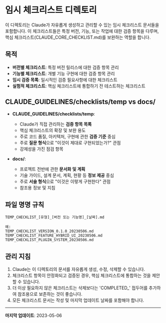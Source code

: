 # 임시 체크리스트 디렉토리

이 디렉토리는 Claude가 자유롭게 생성하고 관리할 수 있는 임시 체크리스트 문서들을 포함합니다. 이 체크리스트들은 특정 버전, 기능, 또는 작업에 대한 검증 항목을 다루며, 핵심 체크리스트(CLAUDE_CORE_CHECKLIST.md)를 보완하는 역할을 합니다.

## 목적

- **버전별 체크리스트**: 특정 버전 릴리스에 대한 검증 항목 관리
- **기능별 체크리스트**: 개별 기능 구현에 대한 검증 항목 관리
- **임시 검증 목록**: 일시적인 검증 필요사항에 대한 체크리스트
- **실험적 체크리스트**: 핵심 체크리스트에 통합하기 전 테스트하는 체크리스트

## CLAUDE_GUIDELINES/checklists/temp vs docs/

- **CLAUDE_GUIDELINES/checklists/temp**:
  - Claude가 직접 관리하는 **검증 항목 목록**
  - 핵심 체크리스트의 확장 및 보완 용도
  - 주로 코드 품질, 아키텍처, 구현에 관한 **검증 기준** 중심
  - 주로 **질문 형식**으로 "이것이 제대로 구현되었는가?" 관점
  - 강제성을 가진 점검 항목

- **docs/**:
  - 프로젝트 전반에 관한 **문서화 및 계획**
  - 기술 가이드, 설계 문서, 계획, 현황 등 **정보 제공** 중심
  - 주로 **서술 형식**으로 "이것은 이렇게 구현한다" 관점
  - 참조용 정보 및 지침

## 파일 명명 규칙

```
TEMP_CHECKLIST_[유형]_[버전 또는 기능명]_[날짜].md

예:
TEMP_CHECKLIST_VERSION_0.1.0_20230506.md
TEMP_CHECKLIST_FEATURE_HYBRID_UI_20230506.md
TEMP_CHECKLIST_PLUGIN_SYSTEM_20230506.md
```

## 관리 지침

1. Claude는 이 디렉토리의 문서를 자유롭게 생성, 수정, 삭제할 수 있습니다.
2. 체크리스트 항목이 안정화되고 검증된 경우, 핵심 체크리스트에 통합하는 것을 제안할 수 있습니다.
3. 더 이상 필요하지 않은 체크리스트는 삭제보다는 'COMPLETED_' 접두어를 추가하여 참조용으로 보존하는 것이 좋습니다.
4. 모든 체크리스트 문서는 작성 및 마지막 업데이트 날짜를 포함해야 합니다.

---

**마지막 업데이트**: 2023-05-06